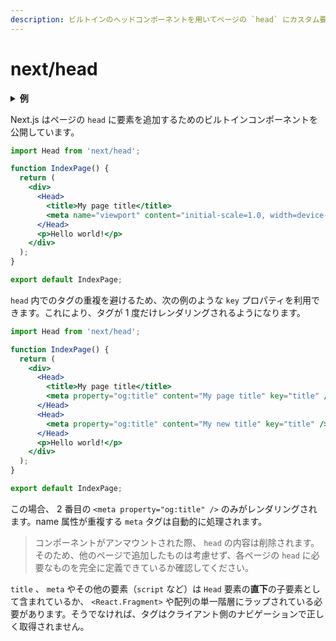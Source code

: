 ```yaml
---
description: ビルトインのヘッドコンポーネントを用いてページの `head` にカスタム要素を追加します。
---
```


# next/head

<details>
  <summary><b>例</b></summary>
  <ul>
    <li><a href="https://github.com/zeit/next.js/tree/canary/examples/head-elements">ヘッド要素</a></li>
    <li><a href="https://github.com/zeit/next.js/tree/canary/examples/layout-component">レイアウトコンポーネント</a></li>
  </ul>
</details>

Next.js はページの `head` に要素を追加するためのビルトインコンポーネントを公開しています。

```jsx
import Head from 'next/head';

function IndexPage() {
  return (
    <div>
      <Head>
        <title>My page title</title>
        <meta name="viewport" content="initial-scale=1.0, width=device-width" />
      </Head>
      <p>Hello world!</p>
    </div>
  );
}

export default IndexPage;
```

`head` 内でのタグの重複を避けるため、次の例のような `key` プロパティを利用できます。これにより、タグが 1 度だけレンダリングされるようになります。

```jsx
import Head from 'next/head';

function IndexPage() {
  return (
    <div>
      <Head>
        <title>My page title</title>
        <meta property="og:title" content="My page title" key="title" />
      </Head>
      <Head>
        <meta property="og:title" content="My new title" key="title" />
      </Head>
      <p>Hello world!</p>
    </div>
  );
}

export default IndexPage;
```

この場合、 2 番目の `<meta property="og:title" />` のみがレンダリングされます。name 属性が重複する `meta` タグは自動的に処理されます。

> コンポーネントがアンマウントされた際、 `head` の内容は削除されます。そのため、他のページで追加したものは考慮せず、各ページの `head` に必要なものを完全に定義できているか確認してください。

`title` 、 `meta` やその他の要素（`script` など）は `Head` 要素の**直下**の子要素として含まれているか、
`<React.Fragment>` や配列の単一階層にラップされている必要があります。そうでなければ、タグはクライアント側のナビゲーションで正しく取得されません。
